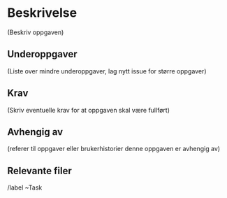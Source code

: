 # Beskrivelse

<!-- Bytt ut tekst i paranteser -->

(Beskriv oppgaven)

## Underoppgaver

(Liste over mindre underoppgaver, lag nytt issue for større oppgaver)

<!-- 1. Underoppgave 1
1. Underoppgave 2
    1. Underunderoppgave
    - Detalj eller kommentar -->

## Krav

(Skriv eventuelle krav for at oppgaven skal være fullført)

## Avhengig av

(referer til oppgaver eller brukerhistorier denne oppgaven er avhengig av)
<!-- Referer til issues slik: #11 -->

## Relevante filer

<!-- Referer til evt filer slik:
[README](doc/README.md) -->

/label ~Task
